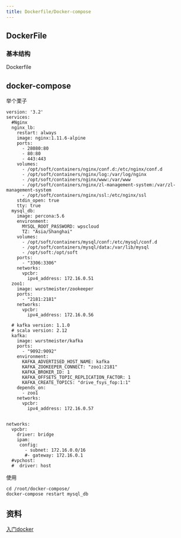 ```yaml
---
title: Dockerfile/Docker-compose
---
```


## DockerFile
### 基本结构
Dockerfile


## docker-compose

举个栗子
```
version: '3.2'
services:
  #Nginx
  nginx_lb:
    restart: always
    image: nginx:1.11.6-alpine
    ports:
      - 28080:80
      - 80:80
      - 443:443
    volumes:
      - /opt/soft/containers/nginx/conf.d:/etc/nginx/conf.d
      - /opt/soft/containers/nginx/log:/var/log/nginx
      - /opt/soft/containers/nginx/www:/var/www
      - /opt/soft/containers/nginx/zl-management-system:/var/zl-management-system
      - /opt/soft/containers/nginx/ssl:/etc/nginx/ssl
    stdin_open: true
    tty: true
  mysql_db:
    image: percona:5.6
    environment:
      MYSQL_ROOT_PASSWORD: wpscloud
      TZ: "Asia/Shanghai"
    volumes:
      - /opt/soft/containers/mysql/conf:/etc/mysql/conf.d
      - /opt/soft/containers/mysql/data:/var/lib/mysql
      - /opt/soft:/opt/soft
    ports:
      - "3306:3306"
    networks:
      vpcbr:
        ipv4_address: 172.16.0.51
  zoo1:
    image: wurstmeister/zookeeper
    ports:
      - "2181:2181"
    networks:
      vpcbr:
        ipv4_address: 172.16.0.56

  # kafka version: 1.1.0
  # scala version: 2.12
  kafka:
    image: wurstmeister/kafka
    ports:
      - "9092:9092"
    environment:
      KAFKA_ADVERTISED_HOST_NAME: kafka
      KAFKA_ZOOKEEPER_CONNECT: "zoo1:2181"
      KAFKA_BROKER_ID: 1
      KAFKA_OFFSETS_TOPIC_REPLICATION_FACTOR: 1
      KAFKA_CREATE_TOPICS: "drive_fsys_fop:1:1"
    depends_on:
      - zoo1
    networks:
      vpcbr:
        ipv4_address: 172.16.0.57


networks:
  vpcbr:
    driver: bridge
    ipam:
     config:
       - subnet: 172.16.0.0/16
       #- gateway: 172.16.0.1
  #vpchost:
  #  driver: host
```
使用 
```
cd /root/docker-compose/
docker-compose restart mysql_db
```

## 资料
[入门docker](https://mp.weixin.qq.com/s?__biz=Mzg2MjEwMjI1Mg==&mid=2247522872&idx=3&sn=91b72d3ce5d079f481cbc0df8e3d3bf8&chksm=ce0e2dbbf979a4ad408fb490313c1fd635f14fd36e9aae1cc67130d5d6f97b248fac1d310bb4&scene=132#wechat_redirect)